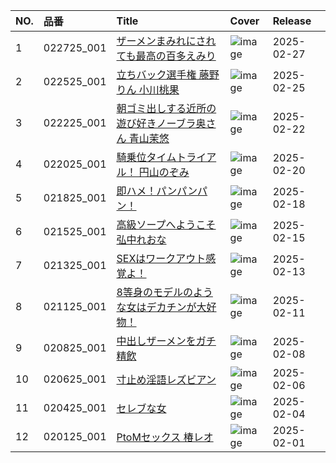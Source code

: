 |NO.|品番|Title|Cover|Release|
|:---|:---|:---|:---|:---|
1|022725_001|[ザーメンまみれにされても最高の百多えみり](https://www.avmoive.top/index.php/archives/33732/)|![image](https://www.1pondo.tv/assets/sample/022725_001/str.jpg)|2025-02-27
2|022525_001|[立ちバック選手権 藤野りん 小川桃果](https://www.avmoive.top/index.php/archives/33733/)|![image](https://www.1pondo.tv/assets/sample/022525_001/str.jpg)|2025-02-25
3|022225_001|[朝ゴミ出しする近所の遊び好きノーブラ奥さん 青山茉悠](https://www.avmoive.top/index.php/archives/33734/)|![image](https://www.1pondo.tv/assets/sample/022225_001/str.jpg)|2025-02-22
4|022025_001|[騎乗位タイムトライアル！ 円山のぞみ](https://www.avmoive.top/index.php/archives/33735/)|![image](https://www.1pondo.tv/assets/sample/022025_001/str.jpg)|2025-02-20
5|021825_001|[即ハメ！パンパンパン！](https://www.avmoive.top/index.php/archives/33736/)|![image](https://www.1pondo.tv/assets/sample/021825_001/str.jpg)|2025-02-18
6|021525_001|[高級ソープへようこそ 弘中れおな](https://www.avmoive.top/index.php/archives/33737/)|![image](https://www.1pondo.tv/assets/sample/021525_001/str.jpg)|2025-02-15
7|021325_001|[SEXはワークアウト感覚よ！](https://www.avmoive.top/index.php/archives/34592/)|![image](https://www.1pondo.tv/assets/sample/021325_001/str.jpg)|2025-02-13
8|021125_001|[8等身のモデルのような女はデカチンが大好物！](https://www.avmoive.top/index.php/archives/33739/)|![image](https://www.1pondo.tv/assets/sample/021125_001/str.jpg)|2025-02-11
9|020825_001|[中出しザーメンをガチ精飲](https://www.avmoive.top/index.php/archives/33740/)|![image](https://www.1pondo.tv/assets/sample/020825_001/str.jpg)|2025-02-08
10|020625_001|[寸止め淫語レズビアン](https://www.avmoive.top/index.php/archives/33741/)|![image](https://www.1pondo.tv/assets/sample/020625_001/str.jpg)|2025-02-06
11|020425_001|[セレブな女](https://www.avmoive.top/index.php/archives/33742/)|![image](https://www.1pondo.tv/assets/sample/020425_001/str.jpg)|2025-02-04
12|020125_001|[PtoMセックス 椿レオ](https://www.avmoive.top/index.php/archives/33743/)|![image](https://www.1pondo.tv/assets/sample/020125_001/str.jpg)|2025-02-01
